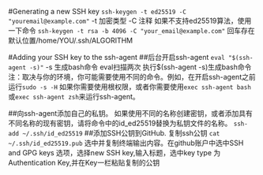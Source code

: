 #Generating a new SSH key
`ssh-keygen -t ed25519 -C "youremail@example.com"`
-t 加密类型 -C 注释
如果不支持ed25519算法，使用一下命令
`ssh-keygen -t rsa -b 4096 -C "your_email@example.com"`
回车存在默认位置/home/YOU/.ssh/ALGORITHM

#Adding your SSH key to the ssh-agent
##后台开启ssh-agent
`eval "$(ssh-agent -s)"`
-s 生成bash命令 eval扫描两次 执行$(ssh-agent -s)生成bash命令
注：取决与你的环境，你可能需要使用不同的命令。例如，在开启ssh-agent之前运行`sudo -s -H` 如果你需要使用根权限，或者你需要使用`exec ssh-agent bash` 或`exec ssh-agent zsh`来运行ssh-agent。

##向ssh-agent添加自己的私钥。
如果使用不同的名称创建密钥，或者添加具有不同名称的现有密钥，请将命令中的id_ed25519替换为私钥文件的名称。
`ssh-add ~/.ssh/id_ed25519`
##添加SSH公钥到GitHub.
复制ssh公钥
`cat ~/.ssh/id_ed25519.pub`
选中并复制终端输出内容。在github账户中选中SSH and GPG keys 选项，选择new SSH key,输入标题，选中key type 为Authentication Key,并在Key一栏粘贴复制的公钥 



